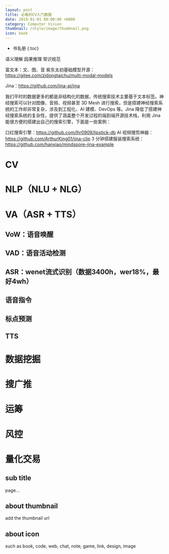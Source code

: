 ```yaml
---
layout: post
title: 必看的CV入门数据
date: 2019-01-01 00:00:00 +0800
category: Computer Vision
thumbnail: /style/image/thumbnail.png
icon: book
---
```



* 书名册
{:toc}


语义理解
因果推理
常识规范

富文本：文、图、音
紫东太初基础模型开源：
https://gitee.com/zidongtaichu/multi-modal-models

Jina：https://github.com/jina-ai/jina

我们平时的数据更多的都是非结构化的数据，传统搜索技术主要基于文本标签。神经搜索可以针对图像、音频、视频甚至 3D Mesh 进行搜索，但是搭建神经搜索系统的工作却非常复杂，涉及到工程化、AI 建模、DevOps 等。Jina 降低了搭建神经搜索系统的复杂性，提供了涵盖整个开发过程的端到端开源技术栈，利用 Jina 能很方便的搭建出自己的搜索引擎，下面是一些案例：

口红搜索引擎：https://github.com/lhr0909/lipstick-db
AI 视频搜剪神器：https://github.com/ArthurKing01/jina-clip
3 分钟搭建服装搜索系统： https://github.com/hanxiao/mindspore-jina-example



# CV

# NLP（NLU + NLG）

# VA（ASR + TTS）
## VoW：语音唤醒
## VAD：语音活动检测
## ASR：wenet流式识别（数据3400h，wer18%，最好4wh）
## 语音指令
## 标点预测
## TTS

# 数据挖掘

# 搜广推

# 运筹

# 风控

# 量化交易

## sub title

page...

## about thumbnail

add the thumbnail url

## about icon

such as book, code, web, chat, note, game, link, design, image
